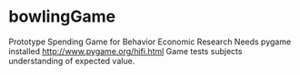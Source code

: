 # bowlingGame
Prototype Spending Game for Behavior Economic Research
Needs pygame installed http://www.pygame.org/hifi.html
Game tests subjects understanding of expected value. 
